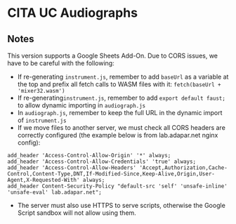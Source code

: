# CITA UC Audiographs

## Notes

This version supports a Google Sheets Add-On. Due to CORS issues, we have to be careful with the following:

* If re-generating ```instrument.js```, remember to add ```baseUrl``` as a variable at the top and prefix all fetch calls to WASM files with it: ```fetch(baseUrl + 'mixer32.wasm')```
* If re-generating```instrument.js```, remember to add ```export default faust;``` to allow dynamic importing in ```audiograph.js```
* In ```audiograph.js```, remember to keep the full URL in the dynamic import of ```instrument.js```
* If we move files to another server, we must check all CORS headers are correctly configured (the example below is from lab.adapar.net nginx config):

```
add_header 'Access-Control-Allow-Origin' '*' always;
add_header 'Access-Control-Allow-Credentials' 'true' always;
add_header 'Access-Control-Allow-Headers' 'Accept,Authorization,Cache-Control,Content-Type,DNT,If-Modified-Since,Keep-Alive,Origin,User-Agent,X-Requested-With' always;
add_header Content-Security-Policy "default-src 'self' 'unsafe-inline' 'unsafe-eval' lab.adapar.net";
```

* The server must also use HTTPS to serve scripts, otherwise the Google Script sandbox will not allow using them.

